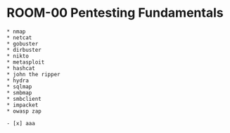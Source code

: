 # ROOM-00 Pentesting Fundamentals 

    * nmap
    * netcat
    * gobuster
    * dirbuster
    * nikto
    * metasploit
    * hashcat
    * john the ripper
    * hydra
    * sqlmap
    * smbmap
    * smbclient
    * impacket
    * owasp zap
    
    - [x] aaa